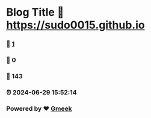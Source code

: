 # Blog Title :link: https://sudo0015.github.io 
### :page_facing_up: [1](https://sudo0015.github.io/tag.html) 
### :speech_balloon: 0 
### :hibiscus: 143 
### :alarm_clock: 2024-06-29 15:52:14 
### Powered by :heart: [Gmeek](https://github.com/Meekdai/Gmeek)
